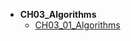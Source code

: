 * **CH03_Algorithms**
    * [CH03_01_Algorithms](math/Discrete_Mathematics_Explained_in_Detail-master/CH03_Algorithms/CH03_01_Algorithms.md)
    